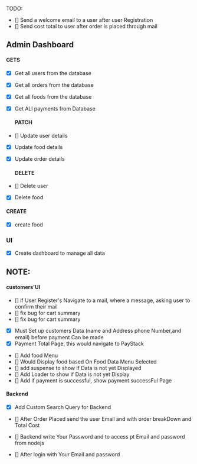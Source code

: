 TODO:

- [] Send a welcome email to a user after user Registration
- [] Send cost total to user after order is placed through mail

## Admin Dashboard

#### GETS

- [x] Get all users from the database
- [x] Get all orders from the database
- [x] Get all foods from the database

- [x] Get ALl payments from Database

  #### PATCH

- [] Update user details
- [x] Update food details
- [x] Update order details

  #### DELETE

- [] Delete user
- [x] Delete food

#### CREATE

- [x] create food

### UI

- [x] Create dashboard to manage all data

## NOTE:

#### customers'UI

- [] if User Register's Navigate to a mail, where a message, asking user to confirm their mail
- [] fix bug for cart summary
- [] fix bug for cart summary
- [x] Must Set up customers Data (name and Address phone Number,and email) before payment Can be made
- [x] Payment Total Page, this would navigate to PayStack
- [] Add food Menu
- [] Would Display food based On Food Data Menu Selected
- [] add suspense to show if Data is not yet Displayed
- [] Add Loader to show if Data is not yet Display
- [] Add if payment is successful, show payment successFul Page

#### Backend
- [x]   Add Custom Search Query  for Backend
- [] After Order Placed send the user Email and with order breakDown and Total Cost
- [] Backend write  Your Password and  to access pt Email and password  from  nodejs

- [] After login with Your Email and password
